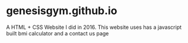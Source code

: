 # genesisgym.github.io
A HTML + CSS Website I did in 2016. This website uses has a javascript built bmi calculator and a contact us page
